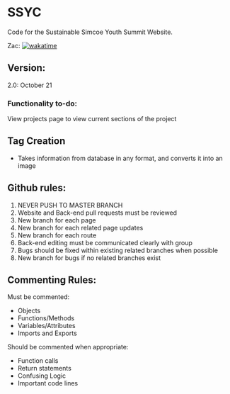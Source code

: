 # SSYC
Code for the Sustainable Simcoe Youth Summit Website.

Zac: [![wakatime](https://wakatime.com/badge/user/6c7c91d4-47e9-422d-a269-f30643615ab6/project/2cbeaeb5-4428-4844-9a61-866f39775926.svg)](https://wakatime.com/badge/user/6c7c91d4-47e9-422d-a269-f30643615ab6/project/2cbeaeb5-4428-4844-9a61-866f39775926)

## Version:
2.0: October 21

### Functionality to-do:
View projects page to view current sections of the project


## Tag Creation
* Takes information from database in any format, and converts it into an image

## Github rules:
1. NEVER PUSH TO MASTER BRANCH
3. Website and Back-end pull requests must be reviewed
4. New branch for each page
5. New branch for each related page updates
6. New branch for each route
7. Back-end editing must be communicated clearly with group
8. Bugs should be fixed within existing related branches when possible
9. New branch for bugs if no related branches exist

## Commenting Rules:
Must be commented:
- Objects
- Functions/Methods
- Variables/Attributes
- Imports and Exports

Should be commented when appropriate:
- Function calls
- Return statements
- Confusing Logic
- Important code lines


